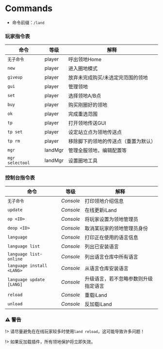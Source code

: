 # Commands

 - 命令前缀：`/land`

### 玩家指令表

命令 | 等级 | 解释
-|-|-
`无子命令` | player | 呼出领地Home
`new` | player | 进入圈地模式
`giveup` | player | 放弃未完成购买/未选定完范围的领地
`gui` | player | 管理领地
`set` | player | 选择领地A/B点
`buy` | player | 购买刚圈好的领地
`ok` | player | 完成重选范围
`tp` | player | 打开领地传送GUI
`tp set` | player | 设定站立点为领地传送点
`tp rm` | player | 移除脚下的领地的传送点（重置为默认）
`mgr` | landMgr | 管理全服领地，编辑配置等
`mgr selectool` | landMgr | 设置圈地工具

### 控制台指令表

命令 | 等级 | 解释
-|-|-
`无子命令` | *Console* | 打印领地介绍信息
`update` | *Console* | 在线更新iLand
`op <ID>` | *Console* | 将玩家设置为领地管理员
`deop <ID>` | *Console* | 取消某玩家的领地管理员身份
`language` | *Console* | 打印正在使用的语言信息
`language list` | *Console* | 列出已安装语言
`language list-online` | *Console* | 列出语言仓库中所有语言
`language install <LANG>` | *Console* | 从语言仓库安装语言
`language update [LANG]` | *Console* | 升级语言，若不忽略参数则升级指定语言
`reload` | *Console* | 重载iLand
`unload` | *Console* | 反加载iLand

### **⚠ 警告**

!> 请尽量避免在在线玩家较多时使用`land reload`，这可能导致许多问题！

!> 如果反加载插件，所有领地保护将立即失效。